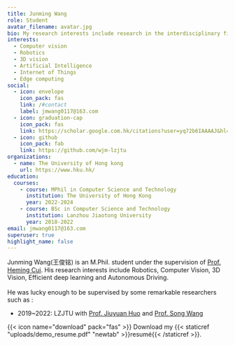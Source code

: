 ```yaml
---
title: Junming Wang
role: Student
avatar_filename: avatar.jpg
bio: My research interests include research in the interdisciplinary field of robotics and computer vision.
interests:
  - Computer vision
  - Robotics
  - 3D vision
  - Artificial Intelligence
  - Internet of Things
  - Edge computing
social:
  - icon: envelope
    icon_pack: fas
    link: /#contact
    label: jmwang0117@163.com
  - icon: graduation-cap
    icon_pack: fas
    link: https://scholar.google.com.hk/citations?user=yq72b6IAAAAJ&hl=zh-CN
  - icon: github
    icon_pack: fab
    link: https://github.com/wjm-lzjtu
organizations:
  - name: The University of Hong kong
    url: https://www.hku.hk/
education:
  courses:
    - course: MPhil in Computer Science and Technology
      institution: The University of Hong Kong
      year: 2022-2024
    - course: BSc in Computer Science and Technology
      institution: Lanzhou Jiaotong University
      year: 2018-2022
email: jmwang0117@163.com
superuser: true
highlight_name: false
---
```

Junming Wang(王俊铭) is an M.Phil. student under the supervision of  [Prof. Heming Cui](https://i.cs.hku.hk/~heming/). His research interests include Robotics, Computer Vision, 3D Vision, Efficient deep learning and Autonomous Driving.</br></br>
He was lucky enough to be supervised by some remarkable researchers such as : 
- 2019~2022: LZJTU with [Prof. Jiuyuan Huo](http://faculty.lzjtu.edu.cn/hjy/zh_CN/index.htm) and [Prof. Song Wang](https://dxxy.lzjtu.edu.cn/info/1156/3000.htm)

{{< icon name="download" pack="fas" >}} Download my {{< staticref "uploads/demo_resume.pdf" "newtab" >}}resumé{{< /staticref >}}.
